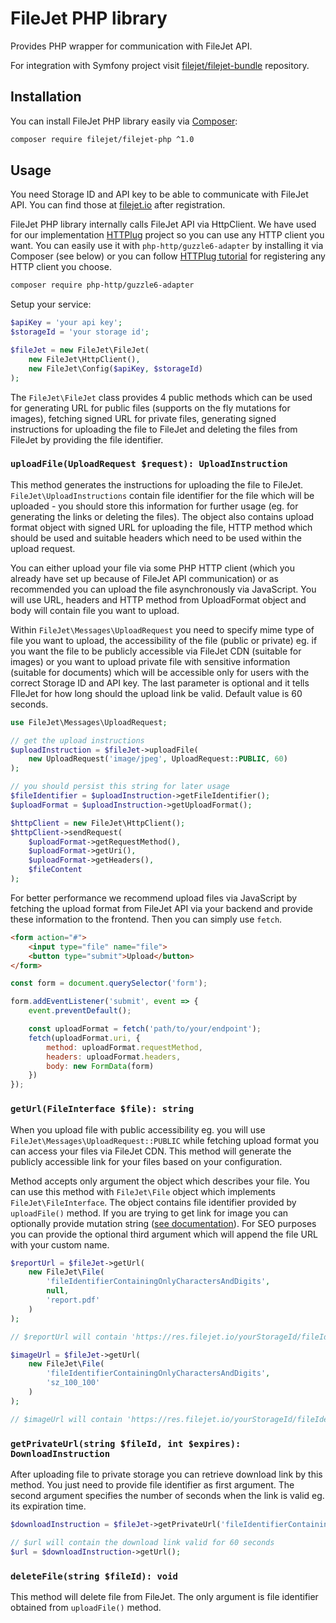 # FileJet PHP library

Provides PHP wrapper for communication with FileJet API.

For integration with Symfony project visit [filejet/filejet-bundle](https://github.com/filejet/filejet-bundle) repository.

## Installation

You can install FileJet PHP library easily via [Composer](https://getcomposer.org/):

```bash
composer require filejet/filejet-php ^1.0
```

## Usage

You need Storage ID and API key to be able to communicate with FileJet API. You can find those at [filejet.io](https://filejet.io) after registration.

FileJet PHP library internally calls FileJet API via HttpClient. We have used for our implementation [HTTPlug](http://docs.php-http.org/en/latest/httplug/introduction.html) project so you can use any HTTP client you want. You can easily use it with `php-http/guzzle6-adapter` by installing it via Composer (see below) or you can follow [HTTPlug tutorial](http://docs.php-http.org/en/latest/httplug/tutorial.html) for registering any HTTP client you choose.

```bash
composer require php-http/guzzle6-adapter
```

Setup your service:

```php
$apiKey = 'your api key';
$storageId = 'your storage id';

$fileJet = new FileJet\FileJet(
    new FileJet\HttpClient(),
    new FileJet\Config($apiKey, $storageId)
);
```

The `FileJet\FileJet` class provides 4 public methods which can be used for generating URL for public files (supports on the fly mutations for images), fetching signed URL for private files, generating signed instructions for uploading the file to FileJet and deleting the files from FileJet by providing the file identifier.

### `uploadFile(UploadRequest $request): UploadInstruction`

This method generates the instructions for uploading the file to FileJet. `FileJet\UploadInstructions` contain file identifier for the file which will be uploaded - you should store this information for further usage (eg. for generating the links or deleting the files). The object also contains upload format object with signed URL for uploading the file, HTTP method which should be used and suitable headers which need to be used within the upload request.

You can either upload your file via some PHP HTTP client (which you already have set up because of FileJet API communication) or as recommended you can upload the file asynchronously via JavaScript. You will use URL, headers and HTTP method from UploadFormat object and body will contain file you want to upload.

Within `FileJet\Messages\UploadRequest` you need to specify mime type of file you want to upload, the accessibility of the file (public or private) eg. if you want the file to be publicly accessible via FileJet CDN (suitable for images) or you want to upload private file with sensitive information (suitable for documents) which will be accessible only for users with the correct Storage ID and API key. The last parameter is optional and it tells FIleJet for how long should the upload link be valid. Default value is 60 seconds.

```php
use FileJet\Messages\UploadRequest;

// get the upload instructions
$uploadInstruction = $fileJet->uploadFile(
    new UploadRequest('image/jpeg', UploadRequest::PUBLIC, 60)
);

// you should persist this string for later usage
$fileIdentifier = $uploadInstruction->getFileIdentifier();
$uploadFormat = $uploadInstruction->getUploadFormat();

$httpClient = new FileJet\HttpClient();
$httpClient->sendRequest(
    $uploadFormat->getRequestMethod(),
    $uploadFormat->getUri(),
    $uploadFormat->getHeaders(),
    $fileContent
);
``` 

For better performance we recommend upload files via JavaScript by fetching the upload format from FileJet API via your backend and provide these information to the frontend. Then you can simply use `fetch`.

```html
<form action="#">
    <input type="file" name="file">
    <button type="submit">Upload</button>
</form>
```

```javascript
const form = document.querySelector('form');

form.addEventListener('submit', event => {
    event.preventDefault();

    const uploadFormat = fetch('path/to/your/endpoint');
    fetch(uploadFormat.uri, {
        method: uploadFormat.requestMethod,
        headers: uploadFormat.headers,
        body: new FormData(form)
    })
});
```

### `getUrl(FileInterface $file): string`

When you upload file with public accessibility eg. you will use `FileJet\Messages\UploadRequest::PUBLIC` while fetching upload format you can access your files via FileJet CDN. This method will generate the publicly accessible link for your files based on your configuration.

Method accepts only argument the object which describes your file. You can use this method with `FileJet\File` object which implements `FileJet\FileInterface`. The object contains file identifier provided by `uploadFile()` method. If you are trying to get link for image you can optionally provide mutation string ([see documentation](https://github.com/filejet/filejet-php/mutators.md)). For SEO purposes you can provide the optional third argument which will append the file URL with your custom name.

```php
$reportUrl = $fileJet->getUrl(
    new FileJet\File(
        'fileIdentifierContainingOnlyCharactersAndDigits', 
        null, 
        'report.pdf'
    )
);

// $reportUrl will contain 'https://res.filejet.io/yourStorageId/fileIdentifierContainingOnlyCharactersAndDigits/report.pdf'

$imageUrl = $fileJet->getUrl(
    new FileJet\File(
        'fileIdentifierContainingOnlyCharactersAndDigits',
        'sz_100_100'
    )
);

// $imageUrl will contain 'https://res.filejet.io/yourStorageId/fileIdentifierContainingOnlyCharactersAndDigits/sz_100_100'

```

### `getPrivateUrl(string $fileId, int $expires): DownloadInstruction`

After uploading file to private storage you can retrieve download link by this method. You just need to provide file identifier as first argument. The second argument specifies the number of seconds when the link is valid eg. its expiration time.

```php
$downloadInstruction = $fileJet->getPrivateUrl('fileIdentifierContainingOnlyCharactersAndDigits', 60);

// $url will contain the download link valid for 60 seconds
$url = $downloadInstruction->getUrl();
```

### `deleteFile(string $fileId): void`

This method will delete file from FileJet. The only argument is file identifier obtained from `uploadFile()` method.

